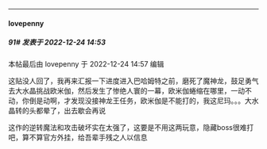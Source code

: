 

*****

####  lovepenny  
##### 91#       发表于 2022-12-24 14:53

 本帖最后由 lovepenny 于 2022-12-24 14:57 编辑 

这贴没人回了，我再来汇报一下进度进入巴哈姆特之前，磨死了魔神龙，鼓足勇气去大水晶挑战欧米伽，然后发生了惨绝人寰的一幕，欧米伽蜷缩在哪里，一动不动，你倒是动啊，才发现没接神龙王任务，欧米伽是不能打的，我这尼玛。。。大水晶转的头都晕了，出去歇会再说

这作的逆转魔法和攻击破坏实在太强了，这要是不用这两玩意，隐藏boss很难打吧，算不算官方外挂，给吾辈手残之人以信息

